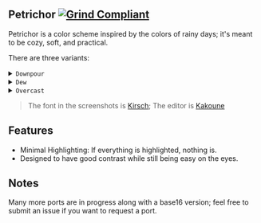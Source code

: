 ## Petrichor [![Grind Compliant](https://img.shields.io/badge/Grind-Compliant-blue)](https://github.com/grindhousedev/grindlines)

Petrichor is a color scheme inspired by the colors of rainy days; it's meant to be cozy, soft, and practical. 

There are three variants:
<details>
  <summary><code>Downpour</code></summary>
   
  ![petrichor-downpour](https://github.com/user-attachments/assets/93d05db2-a187-42e8-9037-1aee57737dbc)

</details>

<details>
  <summary><code>Dew</code></summary>
   
  ![petrichor-dew](https://github.com/user-attachments/assets/80083ba5-5050-4af7-b3ed-04fa245208b3)

</details>

<details>
  <summary><code>Overcast</code></summary>
   
  ![petrichor-overcast](https://github.com/user-attachments/assets/bfae1eeb-359b-4873-ae87-a9161329679b)

</details>

> The font in the screenshots is [Kirsch](https://github.com/molarmanful/kirsch); The editor is [Kakoune](https://kakoune.org/)

## Features
- Minimal Highlighting: If everything is highlighted, nothing is.
- Designed to have good contrast while still being easy on the eyes.

## Notes
Many more ports are in progress along with a base16 version; feel free to submit an issue if you want to request a port.
